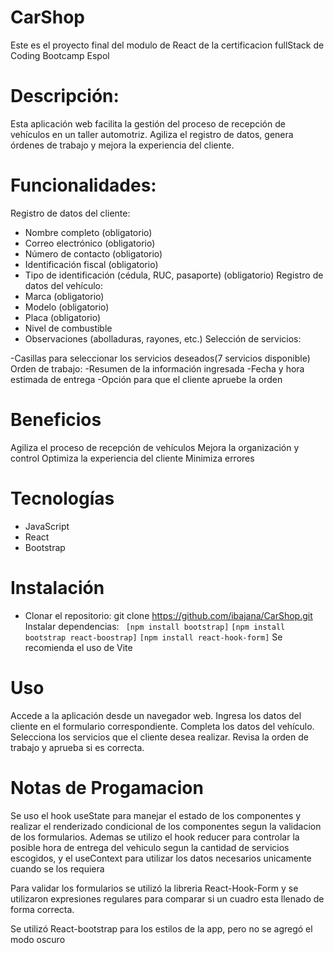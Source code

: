 # CarShop

Este es el proyecto final del modulo de React de la certificacion fullStack de Coding Bootcamp Espol

# Descripción:

Esta aplicación web facilita la gestión del proceso de recepción de vehículos en un taller automotriz. Agiliza el registro de datos, genera órdenes de trabajo y mejora la experiencia del cliente.

# Funcionalidades:

Registro de datos del cliente:
- Nombre completo (obligatorio)
- Correo electrónico (obligatorio)
- Número de contacto (obligatorio)
- Identificación fiscal (obligatorio)
- Tipo de identificación (cédula, RUC, pasaporte) (obligatorio)
Registro de datos del vehículo:
- Marca (obligatorio)
- Modelo (obligatorio)
- Placa (obligatorio)
- Nivel de combustible
- Observaciones (abolladuras, rayones, etc.)
Selección de servicios:

-Casillas para seleccionar los servicios deseados(7 servicios disponible)
Orden de trabajo:
-Resumen de la información ingresada 
-Fecha y hora estimada de entrega
-Opción para que el cliente apruebe la orden

# Beneficios

Agiliza el proceso de recepción de vehículos
Mejora la organización y control
Optimiza la experiencia del cliente
Minimiza errores

# Tecnologías
- JavaScript
- React
- Bootstrap

# Instalación
- Clonar el repositorio: git clone https://github.com/ibajana/CarShop.git
Instalar dependencias: 
``` [npm install bootstrap]```
```[npm install bootstrap react-boostrap]```
```[npm install react-hook-form]```
Se recomienda el uso de Vite

# Uso

Accede a la aplicación desde un navegador web.
Ingresa los datos del cliente en el formulario correspondiente.
Completa los datos del vehículo.
Selecciona los servicios que el cliente desea realizar.
Revisa la orden de trabajo y aprueba si es correcta.


# Notas de Progamacion

Se uso el hook useState para manejar el estado de los componentes y realizar el renderizado condicional de los componentes segun la validacion de los formularios. Ademas se utilizo el hook reducer para controlar la posible hora de entrega del vehiculo segun la cantidad de servicios escogidos, y el useContext para utilizar los datos necesarios unicamente cuando se los requiera

Para validar los formularios se utilizó la libreria React-Hook-Form y se utilizaron expresiones regulares para comparar si un cuadro esta llenado de forma correcta.

Se utilizó React-bootstrap para los estilos de la app, pero no se agregó el modo oscuro